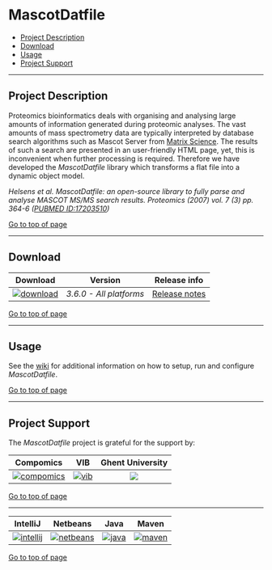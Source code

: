 # MascotDatfile

 * [Project Description](#project-description)
 * [Download](#download)
 * [Usage](#usage)
 * [Project Support](#project-support)

----

## Project Description

Proteomics bioinformatics deals with organising and analysing large amounts of information generated during proteomic analyses. The vast amounts of mass spectrometry data are typically interpreted by database search algorithms such as Mascot Server from [Matrix Science](http://www.matrixscience.com/). The results of such a search are presented in an user-friendly HTML page, yet, this is inconvenient when further processing is required. Therefore we have developed the *MascotDatfile* library which transforms a flat file into a dynamic object model.

*Helsens et al. MascotDatfile: an open-source library to fully parse and analyse MASCOT MS/MS search results. Proteomics (2007) vol. 7 (3) pp. 364-6 ([PUBMED ID:17203510](http://www.ncbi.nlm.nih.gov/pubmed/17203510))*

[Go to top of page](#mascotdatfile)

----

## Download

| Download | Version | Release info |
|:--:|:--:|:--:|
| [![download](https://github.com/compomics/mascotdatfile/wiki/images/download_button.png)](http://genesis.ugent.be/maven2/com/compomics/mascotdatfile/3.6.0/mascotdatfile-3.6.0.zip) | *3.6.0 - All platforms* |    [Release notes](https://github.com/compomics/mascotdatfile/wiki/ReleaseNotes) |

[Go to top of page](#mascotdatfile)

----

## Usage
See the [wiki](https://github.com/compomics/mascotdatfile/wiki) for additional information on how to setup, run and configure *MascotDatfile*.

[Go to top of page](#mascotdatfile)

----

## Project Support

The *MascotDatfile* project is grateful for the support by:

| Compomics | VIB | Ghent University|
|:--:|:--:|:--:|
| [![compomics](http://genesis.ugent.be/uvpublicdata/image/compomics.png)](http://www.compomics.com) | [![vib](http://genesis.ugent.be/uvpublicdata/image/vib.png)](http://www.vib.be) | [![](http://genesis.ugent.be/uvpublicdata/image/ugent.png)](http://www.ugent.be/en) |

[Go to top of page](#mascotdatfile)

----

| IntelliJ | Netbeans | Java | Maven |
|:--:|:--:|:--:|:--:|
| [![intellij](http://genesis.ugent.be/uvpublicdata/image/intelliJ.png)](https://www.jetbrains.com/idea/) | [![netbeans](https://netbeans.org/images_www/visual-guidelines/NB-logo-single.jpg)](https://netbeans.org/) | [![java](http://genesis.ugent.be/uvpublicdata/image/java.png)](http://java.com/en/) | [![maven](http://genesis.ugent.be/uvpublicdata/image/maven.png)](http://maven.apache.org/) |

[Go to top of page](#mascotdatfile)
